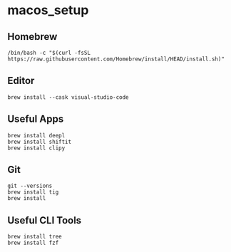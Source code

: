 # macos_setup


## Homebrew

```
/bin/bash -c "$(curl -fsSL https://raw.githubusercontent.com/Homebrew/install/HEAD/install.sh)"
```

## Editor
```
brew install --cask visual-studio-code
```

## Useful Apps

```
brew install deepl
brew install shiftit
brew install clipy
```

## Git
```
git --versions
brew install tig
brew install 
```

## Useful CLI Tools

```
brew install tree
brew install fzf
```


